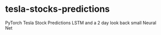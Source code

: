 # tesla-stocks-predictions
PyTorch Tesla Stock Predictions LSTM and a 2 day look back small Neural Net
